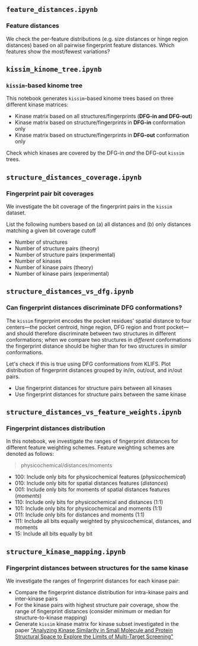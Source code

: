 ## `feature_distances.ipynb`

### Feature distances

We check the per-feature distributions (e.g. size distances or hinge region distances) based on all pairwise fingerprint feature distances. Which features show the most/fewest variations?


## `kissim_kinome_tree.ipynb`

### `kissim`-based kinome tree

This notebook generates `kissim`-based kinome trees based on three different kinase matrices:

- Kinase matrix based on all structures/fingerprints (**DFG-in and DFG-out**)
- Kinase matrix based on structure/fingerprints in **DFG-in** conformation only
- Kinase matrix based on structure/fingerprints in **DFG-out** conformation only

Check which kinases are covered by the DFG-in *and* the DFG-out `kissim` trees. 


## `structure_distances_coverage.ipynb`

### Fingerprint pair bit coverages

We investigate the bit coverage of the fingerprint pairs in the `kissim` dataset.

List the following numbers based on (a) all distances and (b) only distances matching a given bit coverage cutoff
- Number of structures
- Number of structure pairs (theory)
- Number of structure pairs (experimental)
- Number of kinases
- Number of kinase pairs (theory)
- Number of kinase pairs (experimental)


## `structure_distances_vs_dfg.ipynb`

### Can fingerprint distances discriminate DFG conformations?

The `kissim` fingerprint encodes the pocket residues' spatial distance to four centers&mdash;the pocket centroid, hinge region, DFG region and front pocket&mdash;and should therefore discriminate between two structures in different conformations; when we compare two structures in *different* conformations the fingerprint distance should be higher than for two structures in *similar* conformations.

Let's check if this is true using DFG conformations from KLIFS. Plot distribution of fingerprint distances grouped by in/in, out/out, and in/out pairs.

- Use fingerprint distances for structure pairs between all kinases
- Use fingerprint distances for structure pairs between the same kinase


## `structure_distances_vs_feature_weights.ipynb`

### Fingerprint distances distribution

In this notebook, we investigate the ranges of fingerprint distances for different feature weighting schemes.
Feature weighting schemes are denoted as follows: 

> physicochemical/distances/moments

- 100: Include only bits for physicochemical features (_physicochemical_)
- 010: Include only bits for spatial distances features (_distances_)
- 001: Include only bits for moments of spatial distances features (_moments_)
- 110: Include only bits for physicochemical and distances (1:1)
- 101: Include only bits for physicochemical and moments (1:1)
- 011: Include only bits for distances and moments (1:1)
- 111: Include all bits equally weighted by physicochemical, distances, and moments
- 15: Include all bits equally by bit


## `structure_kinase_mapping.ipynb`

### Fingerprint distances between structures for the same kinase

We investigate the ranges of fingerprint distances for each kinase pair:

- Compare the fingerprint distance distribution for intra-kinase pairs and inter-kinase pairs
- For the kinase pairs with highest structure pair coverage, show the range of fingerprint distances (consider minimum or median for structure-to-kinase mapping)
- Generate `kissim` kinase matrix for kinase subset investigated in the paper ["Analyzing Kinase Similarity in Small Molecule and Protein Structural Space to Explore the Limits of Multi-Target Screening"](https://www.mdpi.com/1420-3049/26/3/629)
